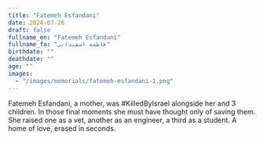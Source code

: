 ```yaml
---
title: "Fatemeh Esfandani"
date: 2024-07-26
draft: false
fullname_en: "Fatemeh Esfandani"
fullname_fa: "فاطمه اسفندانی"
birthdate: ""
deathdate: ""
age: ""
images:
  - "/images/memorials/fatemeh-esfandani-1.png"
---
```


Fatemeh Esfandani, a mother, was #KilledByIsrael alongside her and 3 children. In those final moments she must have thought only of saving them. She raised one as a vet, another as an engineer, a third as a student. A home of love, erased in seconds.